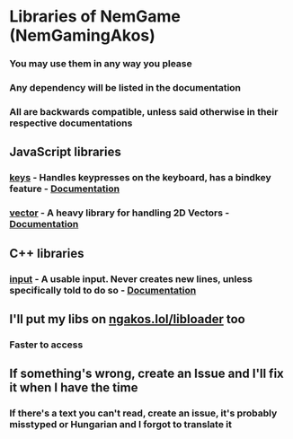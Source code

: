 # Libraries of NemGame (NemGamingAkos)
### You may use them in any way you please
### Any dependency will be listed in the documentation
### All are backwards compatible, unless said otherwise in their respective documentations
## JavaScript libraries
### [keys](libs/js/keys.js) - Handles keypresses on the keyboard, has a bindkey feature - [Documentation](documentation/js/keys.md)
### [vector](libs/js/vector.js) - A heavy library for handling 2D Vectors - [Documentation](documentation/js/vector.md)
## C++ libraries
### [input](libs/cpp/input.cpp) - A usable input. Never creates new lines, unless specifically told to do so - [Documentation](documentation/cpp/input.md)
## I'll put my libs on [ngakos.lol/libloader](https://www.ngakos.lol/libloader/) too
### Faster to access
## If something's wrong, create an Issue and I'll fix it when I have the time
### If there's a text you can't read, create an issue, it's probably misstyped or Hungarian and I forgot to translate it
